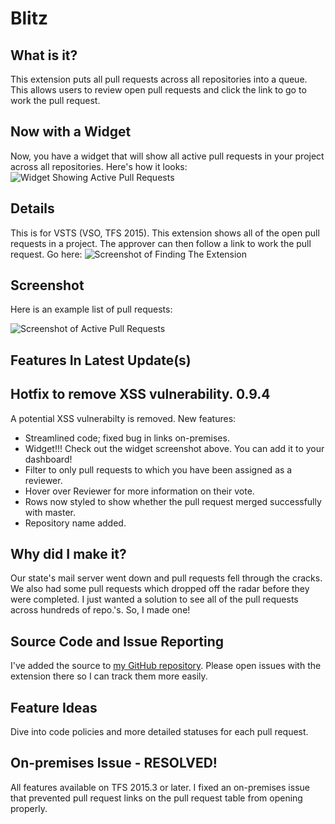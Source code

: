 # Blitz
## What is it?
This extension puts all pull requests across all repositories into a queue. This allows users to review open pull requests and click the link to go to work the pull request.

## Now with a Widget
Now, you have a widget that will show all active pull requests in your project across all repositories. Here's how it looks:
![Widget Showing Active Pull Requests](https://sierpinski.gallery.vsassets.io/_apis/public/gallery/publisher/sierpinski/extension/blitz-allpulls-extension/0.9.3/assetbyname/Microsoft.VisualStudio.Services.Screenshots.3 "Active Pull Requests Widget")

## Details
This is for VSTS (VSO, TFS 2015). This extension shows all of the open pull requests in a project. The approver can then follow a link to work the pull request.
Go here:
![Screenshot of Finding The Extension](https://sierpinski.gallery.vsassets.io/_apis/public/gallery/publisher/sierpinski/extension/blitz-allpulls-extension/0.9.3/assetbyname/Microsoft.VisualStudio.Services.Screenshots.2 "Finding the Extension")

## Screenshot
Here is an example list of pull requests:

![Screenshot of Active Pull Requests](https://sierpinski.gallery.vsassets.io/_apis/public/gallery/publisher/sierpinski/extension/blitz-allpulls-extension/0.9.3/assetbyname/Microsoft.VisualStudio.Services.Screenshots.1 "Screenshot/Active Pull Requests")

## Features In Latest Update(s)
## Hotfix to remove XSS vulnerability. 0.9.4
A potential XSS vulnerabilty is removed.
New features:
* Streamlined code; fixed bug in links on-premises.
* Widget!!! Check out the widget screenshot above. You can add it to your dashboard!
* Filter to only pull requests to which you have been assigned as a reviewer.
* Hover over Reviewer for more information on their vote.
* Rows now styled to show whether the pull request merged successfully with master.
* Repository name added.

## Why did I make it?
Our state's mail server went down and pull requests fell through the cracks. We also had some pull requests which dropped off the radar before they were completed. I just wanted a solution to see all of the pull requests across hundreds of repo.'s. So, I made one!

## Source Code and Issue Reporting
I've added the source to [my GitHub repository](https://github.com/sierpinski/Blitz). Please open issues with the extension there so I can track them more easily.

## Feature Ideas
Dive into code policies and more detailed statuses for each pull request.

## On-premises Issue - RESOLVED!
All features available on TFS 2015.3 or later.
I fixed an on-premises issue that prevented pull request links on the pull request table from opening properly.

